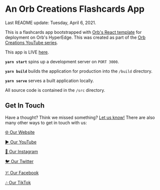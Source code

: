 # An Orb Creations Flashcards App

Last README update: Tuesday, April 6, 2021.

This is a flashcards app bootstrapped with [Orb's React template](https://github.orbclouds.com?id=606be5e1ab35fd6d45a1a585&to=606019a808e440587e87d7c5) for deployment on Orb's HyperEdge. This was created as part of the [Orb Creations YouTube series](https://yt.orbclouds.com?id=606be5e1ab35fd6d45a1a585&to=6061d2708e440587e87d7c6).

This app is LIVE [here](https://app.orbclouds.com?id=606be5e1ab35fd6d45a1a585&to=606be5c0ab35fd6d45a1a584).

**`yarn start`** spins up a development server on `PORT 3000`.

**`yarn build`** builds the application for production into the `/build` directory.

**`yarn serve`** serves a built application locally.

All source code is contained in the `/src` directory.

## Get In Touch

Have a thought? Think we missed something? [Let us know!](https://www.orbclouds.com/get-in-touch?id=606be5e1ab35fd6d45a1a585) There are also many other ways to get in touch with us:

[🌐 Our Website](https://www.orbclouds.com?id=606be5e1ab35fd6d45a1a585)

[▶️ Our YouTube](https://yt.orbclouds.com?id=606be5e1ab35fd6d45a1a585)

[📸 Our Instagram](https://ig.orbclouds.com?id=606be5e1ab35fd6d45a1a585)

[🐦 Our Twitter](https://twitter.orbclouds.com?id=606be5e1ab35fd6d45a1a585)

[🇫 Our Facebook](https://fb.orbclouds.comid=606be5e1ab35fd6d45a1a585)

[🎶 Our TikTok](https://tiktok.orbclouds.com?id=606be5e1ab35fd6d45a1a585)
